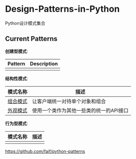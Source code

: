Design-Patterns-in-Python
===============

Python设计模式集合

Current Patterns
----------------

__创建型模式__:

| Pattern | Description |
|:-------:| ----------- |
|  |  |

__结构性模式__:

| 模式名称 | 描述 |
|:-------:| ----------- |
| [组合模式](patterns/structural/composite.py) | 让客户端统一对待单个对象和组合 |
| [外观模式](patterns/structural/facade.py) | 使用一个类作为其他一些类的统一的API接口 |

__行为型模式__:

| 模式名称 | 描述 |
|:-------:| ----------- |
|  |  |

https://github.com/faif/python-patterns
